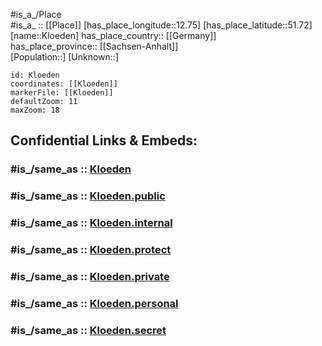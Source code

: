 ﻿---
confidential: public
isDeleted: false
location:
- 51.72
- 12.75
mapmarker: city
mapzoom:
- 7
- 12
SpocWebEntityId: 31509
tags:
- geo/City
type: City
---

#is_a_/Place  
#is_a_ :: [[Place]] 
[has_place_longitude::12.75] 
[has_place_latitude::51.72] 
[name::Kloeden] 
has_place_country:: [[Germany]]  
has_place_province:: [[Sachsen-Anhalt]]  
[Population::] 
[Unknown::] 


```leaflet
id: Kloeden
coordinates: [[Kloeden]] 
markerFile: [[Kloeden]] 
defaultZoom: 11 
maxZoom: 18
```


## Confidential Links & Embeds: 

### #is_/same_as :: [Kloeden](/_Standards/Earth/Continent/Europe/Europe~Central/Germany/Germany~East/Sachsen-Anhalt/counties~SA/Wittenberg/cities~Wittenberg/Bad_Schmiedeberg/City/Kloeden.md) 

### #is_/same_as :: [Kloeden.public](/_public/Earth/Continent/Europe/Europe~Central/Germany/Germany~East/Sachsen-Anhalt/counties~SA/Wittenberg/cities~Wittenberg/Bad_Schmiedeberg/City/Kloeden.public.md) 

### #is_/same_as :: [Kloeden.internal](/_internal/Earth/Continent/Europe/Europe~Central/Germany/Germany~East/Sachsen-Anhalt/counties~SA/Wittenberg/cities~Wittenberg/Bad_Schmiedeberg/City/Kloeden.internal.md) 

### #is_/same_as :: [Kloeden.protect](/_protect/Earth/Continent/Europe/Europe~Central/Germany/Germany~East/Sachsen-Anhalt/counties~SA/Wittenberg/cities~Wittenberg/Bad_Schmiedeberg/City/Kloeden.protect.md) 

### #is_/same_as :: [Kloeden.private](/_private/Earth/Continent/Europe/Europe~Central/Germany/Germany~East/Sachsen-Anhalt/counties~SA/Wittenberg/cities~Wittenberg/Bad_Schmiedeberg/City/Kloeden.private.md) 

### #is_/same_as :: [Kloeden.personal](/_personal/Earth/Continent/Europe/Europe~Central/Germany/Germany~East/Sachsen-Anhalt/counties~SA/Wittenberg/cities~Wittenberg/Bad_Schmiedeberg/City/Kloeden.personal.md) 

### #is_/same_as :: [Kloeden.secret](/_secret/Earth/Continent/Europe/Europe~Central/Germany/Germany~East/Sachsen-Anhalt/counties~SA/Wittenberg/cities~Wittenberg/Bad_Schmiedeberg/City/Kloeden.secret.md)

